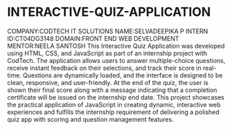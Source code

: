 # INTERACTIVE-QUIZ-APPLICATION
COMPANY:CODTECH IT SOLUTIONS
NAME:SELVADEEPIKA P
INTERN ID:CT04DG3148
DOMAIN:FRONT END WEB DEVELOPMENT
MENTOR:NEELA SANTOSH
This Interactive Quiz Application was developed using HTML, CSS, and JavaScript as part of an internship project with CodTech. The application allows users to answer multiple-choice questions, receive instant feedback on their selections, and track their score in real-time. Questions are dynamically loaded, and the interface is designed to be clean, responsive, and user-friendly. At the end of the quiz, the user is shown their final score along with a message indicating that a completion certificate will be issued on the internship end date. This project showcases the practical application of JavaScript in creating dynamic, interactive web experiences and fulfills the internship requirement of delivering a polished quiz app with scoring and question management features.
